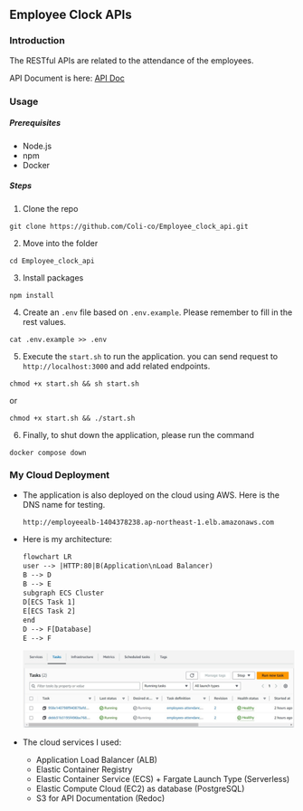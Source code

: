 ## Employee Clock APIs

### Introduction

The RESTful APIs are related to the attendance of the employees.

API Document is here: [API Doc](http://host-html-group.s3-website-ap-northeast-1.amazonaws.com)

### Usage

##### Prerequisites

- Node.js
- npm
- Docker

##### Steps

1. Clone the repo

```
git clone https://github.com/Coli-co/Employee_clock_api.git
```

2. Move into the folder

```
cd Employee_clock_api
```

3. Install packages

```
npm install
```

4. Create an `.env` file based on `.env.example`. Please remember to fill in the rest values.

```
cat .env.example >> .env
```

5. Execute the `start.sh` to run the application. you can send request to `http://localhost:3000` and add related endpoints.

```
chmod +x start.sh && sh start.sh
```

or

```
chmod +x start.sh && ./start.sh
```

6. Finally, to shut down the application, please run the command

  ```
  docker compose down
  ```

### My Cloud Deployment

- The application is also deployed on the cloud using AWS. Here is the DNS name for testing.
  ```
  http://employeealb-1404378238.ap-northeast-1.elb.amazonaws.com
  ```
- Here is my architecture:

  ```mermaid
  flowchart LR
  user --> |HTTP:80|B(Application\nLoad Balancer)
  B --> D
  B --> E
  subgraph ECS Cluster
  D[ECS Task 1]
  E[ECS Task 2]
  end
  D --> F[Database]
  E --> F
  ```
  ![ECS-task](./public/ECS-task.jpg)

  
- The cloud services I used:
  - Application Load Balancer (ALB)
  - Elastic Container Registry
  - Elastic Container Service (ECS) + Fargate Launch Type (Serverless)
  - Elastic Compute Cloud (EC2) as database (PostgreSQL)
  - S3 for API Documentation (Redoc)
